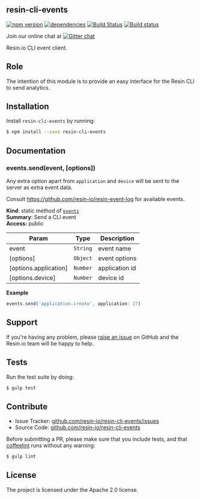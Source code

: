 resin-cli-events
----------------

[![npm version](https://badge.fury.io/js/resin-cli-events.svg)](http://badge.fury.io/js/resin-cli-events)
[![dependencies](https://david-dm.org/resin-io/resin-cli-events.png)](https://david-dm.org/resin-io/resin-cli-events.png)
[![Build Status](https://travis-ci.org/resin-io/resin-cli-events.svg?branch=master)](https://travis-ci.org/resin-io/resin-cli-events)
[![Build status](https://ci.appveyor.com/api/projects/status/0txhcryylwxqq4e7?svg=true)](https://ci.appveyor.com/project/resin-io/resin-cli-events)

Join our online chat at [![Gitter chat](https://badges.gitter.im/resin-io/chat.png)](https://gitter.im/resin-io/chat)

Resin.io CLI event client.

Role
----

The intention of this module is to provide an easy interface for the Resin CLI to send analytics.

Installation
------------

Install `resin-cli-events` by running:

```sh
$ npm install --save resin-cli-events
```

Documentation
-------------

<a name="module_events.send"></a>
### events.send(event, [options])
Any extra option apart from `application` and `device` will be sent to the server as extra event data.

Consult https://github.com/resin-io/resin-event-log for available events.

**Kind**: static method of <code>[events](#module_events)</code>  
**Summary**: Send a CLI event  
**Access:** public  

| Param | Type | Description |
| --- | --- | --- |
| event | <code>String</code> | event name |
| [options] | <code>Object</code> | event options |
| [options.application] | <code>Number</code> | application id |
| [options.device] | <code>Number</code> | device id |

**Example**  
```js
events.send('application.create', application: 27)
```

Support
-------

If you're having any problem, please [raise an issue](https://github.com/resin-io/resin-cli-events/issues/new) on GitHub and the Resin.io team will be happy to help.

Tests
-----

Run the test suite by doing:

```sh
$ gulp test
```

Contribute
----------

- Issue Tracker: [github.com/resin-io/resin-cli-events/issues](https://github.com/resin-io/resin-cli-events/issues)
- Source Code: [github.com/resin-io/resin-cli-events](https://github.com/resin-io/resin-cli-events)

Before submitting a PR, please make sure that you include tests, and that [coffeelint](http://www.coffeelint.org/) runs without any warning:

```sh
$ gulp lint
```

License
-------

The project is licensed under the Apache 2.0 license.
